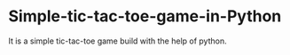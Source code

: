 # Simple-tic-tac-toe-game-in-Python

It is a simple tic-tac-toe game build with the help of python.
